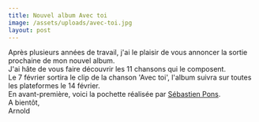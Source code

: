 ```yaml
---
title: Nouvel album Avec toi
image: /assets/uploads/avec-toi.jpg
layout: post
---
```

Après plusieurs années de travail, j'ai le plaisir de vous annoncer la sortie prochaine de mon nouvel album.\
J'ai hâte de vous faire découvrir les 11 chansons qui le composent.\
Le 7 février sortira le clip de la chanson 'Avec toi', l'album suivra sur toutes les plateformes le 14 février. \
En avant-première, voici la pochette réalisée par [Sébastien Pons](https://www.sebpons-art.com/).\
A bientôt,\
Arnold
